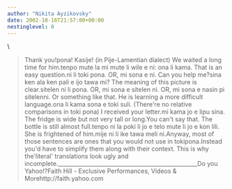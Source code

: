 ```yaml
---
author: "Nikita Ayzikovsky"
date: 2002-10-16T21:57:00+00:00
nestinglevel: 0
---
```

\
> Thank you!pona! Kasije! (in Pije-Lamentian dialect)
> We waited a long time for him.tenpo mute la mi mute li wile e ni: ona li kama.
> That is an easy question.ni li toki pona. OR, mi sona e ni.
> Can you help me?sina ken ala ken pali e ijo tawa mi?
> The meaning of this picture is clear.sitelen ni li pona. OR, mi sona e sitelen ni. OR, mi sona e nasin pi sitelenni. Or something like that.
> He is learning a more difficult language.ona li kama sona e toki suli. (There're no relative comparisons in toki pona)
> I received your letter.mi kama jo e lipu sina.
> The fridge is wide but not very tall or long.You can't say that.
> The bottle is still almost full.tenpo ni la poki li jo e telo mute li jo e kon lili.
> She is frightened of him.mije ni li ike tawa meli ni.Anyway, most of those sentences are ones that you would not use in tokipona.Instead you'd have to simplify them along with their context. This is why the'literal' translations look ugly and incomplete.\_\_\_\_\_\_\_\_\_\_\_\_\_\_\_\_\_\_\_\_\_\_\_\_\_\_\_\_\_\_\_\_\_\_\_\_\_\_\_\_\_\_\_\_\_\_\_\_\_\_Do you Yahoo!?Faith Hill - Exclusive Performances, Videos & Morehttp://faith.yahoo.com